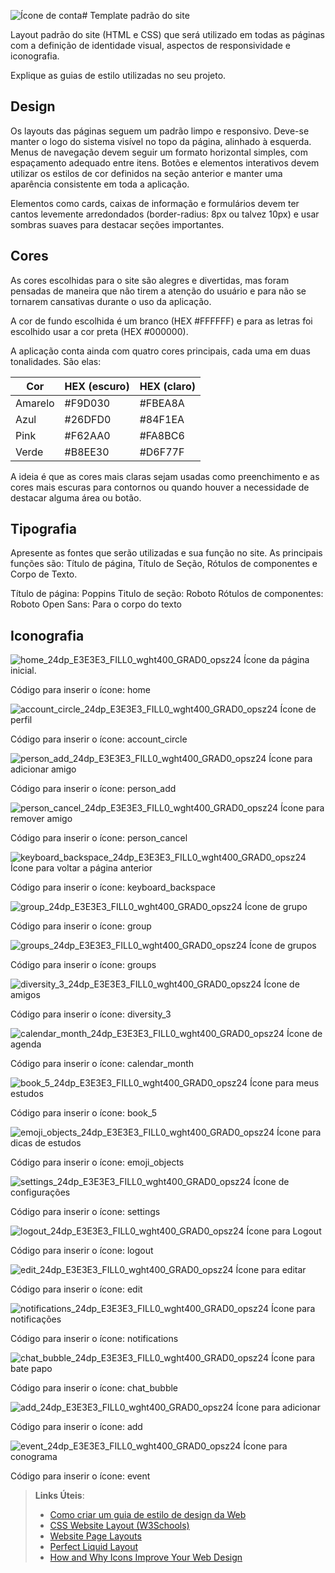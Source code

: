 ![Ícone de conta](https://github.com/user-attachments/assets/def692cc-1df7-4334-a355-342bfa6c4f54)# Template padrão do site

Layout padrão do site (HTML e CSS) que será utilizado em todas as páginas com a definição de identidade visual, aspectos de responsividade e iconografia.

Explique as guias de estilo utilizadas no seu projeto.

## Design

Os layouts das páginas seguem um padrão limpo e responsivo. Deve-se manter o logo do sistema visível no topo da página, alinhado à esquerda. Menus de navegação devem seguir um formato horizontal simples, com espaçamento adequado entre itens. Botões e elementos interativos devem utilizar os estilos de cor definidos na seção anterior e manter uma aparência consistente em toda a aplicação.

Elementos como cards, caixas de informação e formulários devem ter cantos levemente arredondados (border-radius: 8px ou talvez 10px) e usar sombras suaves para destacar seções importantes.


## Cores

As cores escolhidas para o site são alegres e divertidas, mas foram pensadas de maneira que não tirem a atenção do usuário e para não se tornarem cansativas durante o uso da aplicação.

A cor de fundo escolhida é um branco (HEX #FFFFFF) e para as letras foi escolhido usar a cor preta (HEX #000000).

A aplicação conta ainda com quatro cores principais, cada uma em duas tonalidades. São elas:

| Cor | HEX (escuro) | HEX (claro) |
| ------- | ------- | ---- |
| Amarelo | #F9D030 | #FBEA8A |
| Azul | #26DFD0 | #84F1EA |
| Pink | #F62AA0 | #FA8BC6 |
| Verde | #B8EE30 | #D6F77F |
 
A ideia é que as cores mais claras sejam usadas como preenchimento e as cores mais escuras para contornos ou quando houver a necessidade de destacar alguma área ou botão.

## Tipografia

Apresente as fontes que serão utilizadas e sua função no site. As principais funções são: Título de página, Título de Seção, Rótulos de componentes e Corpo de Texto.

Título de página:  Poppins
Titulo de seção:  Roboto
Rótulos de componentes: Roboto
Open Sans:   Para o corpo do texto  

## Iconografia

![home_24dp_E3E3E3_FILL0_wght400_GRAD0_opsz24](https://github.com/user-attachments/assets/af259b05-bb66-4543-a43f-b18172a764ff)
Ícone da página inicial.

Código para inserir o ícone: <span class="material-symbols-outlined">
home
</span>

![account_circle_24dp_E3E3E3_FILL0_wght400_GRAD0_opsz24](https://github.com/user-attachments/assets/028e27c3-a15c-4847-a208-01980c8c1e60) Ícone de perfil

Código para inserir o ícone: <span class="material-symbols-outlined">
account_circle
</span>

![person_add_24dp_E3E3E3_FILL0_wght400_GRAD0_opsz24](https://github.com/user-attachments/assets/8ede900c-2f5e-49f5-8613-0244c9f90a64) Ícone para adicionar amigo

Código para inserir o ícone: <span class="material-symbols-outlined">
person_add
</span>

![person_cancel_24dp_E3E3E3_FILL0_wght400_GRAD0_opsz24](https://github.com/user-attachments/assets/de66753b-6fc3-446c-b4f6-6187be063155) Ícone para remover amigo

Código para inserir o ícone: <span class="material-symbols-outlined">
person_cancel
</span>

![keyboard_backspace_24dp_E3E3E3_FILL0_wght400_GRAD0_opsz24](https://github.com/user-attachments/assets/46ce8896-0d62-4ee6-842f-dbfa2ac652f8) Ícone para voltar a página anterior

Código para inserir o ícone: <span class="material-symbols-outlined">
keyboard_backspace
</span>

![group_24dp_E3E3E3_FILL0_wght400_GRAD0_opsz24](https://github.com/user-attachments/assets/9ad50e00-d8a1-4009-8fd1-ff93665dabd4) Ícone de grupo

Código para inserir o ícone: <span class="material-symbols-outlined">
group
</span>

![groups_24dp_E3E3E3_FILL0_wght400_GRAD0_opsz24](https://github.com/user-attachments/assets/864ee4cd-cdec-454d-9157-967db11e52a2) Ícone de grupos

Código para inserir o ícone: <span class="material-symbols-outlined">
groups
</span>

![diversity_3_24dp_E3E3E3_FILL0_wght400_GRAD0_opsz24](https://github.com/user-attachments/assets/d42c382d-2aa7-4742-b639-ab1e48a1432c) Ícone de amigos

Código para inserir o ícone: <span class="material-symbols-outlined">
diversity_3
</span>

![calendar_month_24dp_E3E3E3_FILL0_wght400_GRAD0_opsz24](https://github.com/user-attachments/assets/1b032a25-6990-41b4-89a7-3389a49d4797) Ícone de agenda

Código para inserir o ícone: <span class="material-symbols-outlined">
calendar_month
</span>

![book_5_24dp_E3E3E3_FILL0_wght400_GRAD0_opsz24](https://github.com/user-attachments/assets/f47f8445-e551-49b6-8bf3-e5a47cd3bf42) Ícone para meus estudos

Código para inserir o ícone: <span class="material-symbols-outlined">
book_5
</span>

![emoji_objects_24dp_E3E3E3_FILL0_wght400_GRAD0_opsz24](https://github.com/user-attachments/assets/fbe79e43-e001-4b30-bba4-5c0006429945) Ícone para dicas de estudos

Código para inserir o ícone: <span class="material-symbols-outlined">
emoji_objects
</span>

![settings_24dp_E3E3E3_FILL0_wght400_GRAD0_opsz24](https://github.com/user-attachments/assets/2096a62f-fabd-4400-a07b-b9b5357d0d53) Ícone de configurações

Código para inserir o ícone: <span class="material-symbols-outlined">
settings
</span>

![logout_24dp_E3E3E3_FILL0_wght400_GRAD0_opsz24](https://github.com/user-attachments/assets/31df298e-0ea2-4793-a7e2-b1383f1c65ca) Ícone para Logout

Código para inserir o ícone: <span class="material-symbols-outlined">
logout
</span>

![edit_24dp_E3E3E3_FILL0_wght400_GRAD0_opsz24](https://github.com/user-attachments/assets/93f712cb-7287-494b-9e26-a722aee7bcb9) Ícone para editar

Código para inserir o ícone: <span class="material-symbols-outlined">
edit
</span>

![notifications_24dp_E3E3E3_FILL0_wght400_GRAD0_opsz24](https://github.com/user-attachments/assets/45957403-7155-44db-a511-0f547ea6f62c) Ícone para notificações

Código para inserir o ícone: <span class="material-symbols-outlined">
notifications
</span>

![chat_bubble_24dp_E3E3E3_FILL0_wght400_GRAD0_opsz24](https://github.com/user-attachments/assets/2539b1fa-92db-4696-9620-5ef52944e538) Ícone para bate papo

Código para inserir o ícone: <span class="material-symbols-outlined">
chat_bubble
</span>

![add_24dp_E3E3E3_FILL0_wght400_GRAD0_opsz24](https://github.com/user-attachments/assets/6cbc1cdc-0d8b-446b-bcc0-e83cb4bf74bf) Ícone para adicionar

Código para inserir o ícone: <span class="material-symbols-outlined">
add
</span>

![event_24dp_E3E3E3_FILL0_wght400_GRAD0_opsz24](https://github.com/user-attachments/assets/3c3b3f89-6225-4083-96e5-df6b294b8655) Ícone para conograma

Código para inserir o ícone: <span class="material-symbols-outlined">
event
</span>



> **Links Úteis**:
>
> -  [Como criar um guia de estilo de design da Web](https://edrodrigues.com.br/blog/como-criar-um-guia-de-estilo-de-design-da-web/#)
> - [CSS Website Layout (W3Schools)](https://www.w3schools.com/css/css_website_layout.asp)
> - [Website Page Layouts](http://www.cellbiol.com/bioinformatics_web_development/chapter-3-your-first-web-page-learning-html-and-css/website-page-layouts/)
> - [Perfect Liquid Layout](https://matthewjamestaylor.com/perfect-liquid-layouts)
> - [How and Why Icons Improve Your Web Design](https://usabilla.com/blog/how-and-why-icons-improve-you-web-design/)
